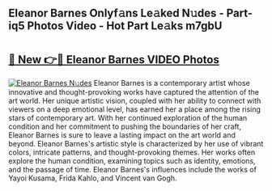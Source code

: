 ## Eleanor Barnes Onlyf𝚊ns Le𝚊ked N𝚞des - Part-iq5 Photos Video - Hot Part Le𝚊ks m7gbU

# <h2><a href="http://ab57035.deff.icu/?id=Eleanor+Barnes">🔗 New 👉🔴 Eleanor Barnes VIDEO Photos</a></h2>

[![Eleanor Barnes N𝚞des](https://i.imgur.com/rIISA9y.gif)](http://ab57035.deff.icu/?id=Eleanor+Barnes)
Eleanor Barnes is a contemporary artist whose innovative and thought-provoking works have captured the attention of the art world. Her unique artistic vision, coupled with her ability to connect with viewers on a deep emotional level, has earned her a place among the rising stars of contemporary art. With her continued exploration of the human condition and her commitment to pushing the boundaries of her craft, Eleanor Barnes is sure to leave a lasting impact on the art world and beyond. Eleanor Barnes's artistic style is characterized by her use of vibrant colors, intricate patterns, and thought-provoking themes. Her works often explore the human condition, examining topics such as identity, emotions, and the passage of time. Eleanor Barnes's influences include the works of Yayoi Kusama, Frida Kahlo, and Vincent van Gogh.
